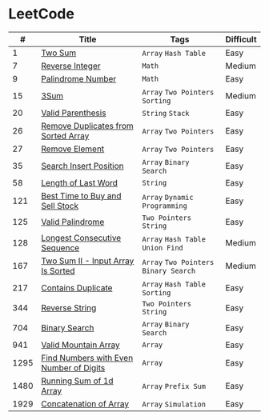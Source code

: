 # LeetCode

| # | Title | Tags | Difficult
----|-------|------|-----------
1 | [Two Sum](https://leetcode.com/problems/two-sum) | `Array` `Hash Table` | Easy
7 | [Reverse Integer](https://leetcode.com/problems/reverse-integer) | `Math` | Medium
9 | [Palindrome Number](https://leetcode.com/problems/palindrome-number) | `Math` | Easy
15 | [3Sum](https://leetcode.com/problems/3sum) | `Array` `Two Pointers` `Sorting` | Medium
20 | [Valid Parenthesis](https://leetcode.com/problems/valid-parentheses) | `String` `Stack` | Easy
26 | [Remove Duplicates from Sorted Array](https://leetcode.com/problems/remove-duplicates-from-sorted-array) | `Array` `Two Pointers` | Easy
27 | [Remove Element](https://leetcode.com/problems/remove-element/description) | `Array` `Two Pointers` | Easy
35 | [Search Insert Position](https://leetcode.com/problems/search-insert-position) | `Array` `Binary Search` | Easy
58 | [Length of Last Word](https://leetcode.com/problems/length-of-last-word) | `String` | Easy
121 | [Best Time to Buy and Sell Stock](https://leetcode.com/problems/best-time-to-buy-and-sell-stock) | `Array` `Dynamic Programming` | Easy
125 | [Valid Palindrome](https://leetcode.com/problems/valid-palindrome) | `Two Pointers` `String` | Easy
128 | [Longest Consecutive Sequence](https://leetcode.com/problems/longest-consecutive-sequence) | `Array` `Hash Table` `Union Find` | Medium
167 | [Two Sum II - Input Array Is Sorted](https://leetcode.com/problems/two-sum-ii-input-array-is-sorted) | `Array` `Two Pointers` `Binary Search` | Medium
217 | [Contains Duplicate](https://leetcode.com/problems/contains-duplicate) | `Array` `Hash Table` `Sorting` | Easy
344 | [Reverse String](https://leetcode.com/problems/reverse-string) | `Two Pointers` `String` | Easy
704 | [Binary Search](https://leetcode.com/problems/binary-search) | `Array` `Binary Search` | Easy
941 | [Valid Mountain Array](https://leetcode.com/problems/valid-mountain-array) | `Array` | Easy
1295 | [Find Numbers with Even Number of Digits](https://leetcode.com/problems/find-numbers-with-even-number-of-digits) | `Array` | Easy
1480 | [Running Sum of 1d Array](https://leetcode.com/problems/running-sum-of-1d-array) | `Array` `Prefix Sum` | Easy
1929 | [Concatenation of Array](https://leetcode.com/problems/concatenation-of-array) | `Array` `Simulation` | Easy

